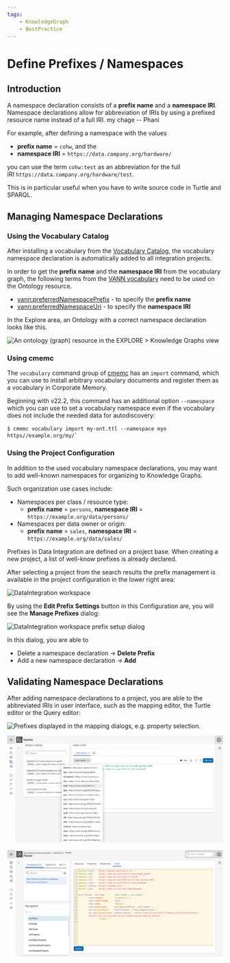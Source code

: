 ```yaml
---
tags:
    - KnowledgeGraph
    - BestPractice
---
```

# Define Prefixes / Namespaces

## Introduction

A namespace declaration consists of a **prefix name** and a **namespace IRI**.
Namespace declarations allow for abbreviation of IRIs by using a prefixed resource name instead of a full IRI. 
my chage -- Phani

For example, after defining a namespace with the values

- **prefix name** = `cohw`, and the
- **namespace IRI** = `https://data.company.org/hardware/`

you can use the term `cohw:test` as an abbreviation for the full IRI `https://data.company.org/hardware/test`.

This is in particular useful when you have to write source code in Turtle and SPARQL.

## Managing Namespace Declarations


### Using the Vocabulary Catalog

After installing a vocabulary from the [Vocabulary Catalog](/explore-and-author/vocabulary-catalog), the vocabulary namespace declaration is automatically added to all integration projects.

In order to get the **prefix name** and the **namespace IRI** from the vocabulary graph, the following terms from the [VANN vocabulary](https://vocab.org/vann/) need to be used on the Ontology resource.

- [vann:preferredNamespacePrefix](https://vocab.org/vann/#preferredNamespacePrefix) - to specify the **prefix name**
- [vann:preferredNamespaceUri](https://vocab.org/vann/#preferredNamespaceUri) - to specify the **namespace IRI**

In the Explore area, an Ontology with a correct namespace declaration looks like this.

![An ontology (graph) resource in the EXPLORE > Knowledge Graphs view](ontology-graph-resource.png)

### Using cmemc

The `vocabulary` command group of [cmemc](../../automate/cmemc-command-line-interface/index.md) has an `import` command, which you can use to install arbitrary vocabulary documents and register them as a vocabulary in Corporate Memory.

Beginning with v22.2, this command has an additional option `--namespace` which you can use to set a vocabulary namespace even if the vocabulary does not include the needed data for autodiscovery:

```shell-session
$ cmemc vocabulary import my-ont.ttl --namespace myo https//example.org/my/`
```

### Using the Project Configuration

In addition to the used vocabulary namespace declarations, you may want to add well-known namespaces for organizing to Knowledge Graphs.

Such organization use cases include:

- Namespaces per class / resource type:
    - **prefix name** = `persons`, **namespace IRI** = `https://example.org/data/persons/`
- Namespaces per data owner or origin:
    - **prefix name** = `sales`, **namespace IRI** = `https://example.org/data/sales/`

Prefixes in Data Integration are defined on a project base. When creating a new project, a list of well-know prefixes is already declared.

After selecting a project from the search results the prefix management is available in the project configuration in the lower right area:

![DataIntegration workspace](DI-workspace.png)

By using the **Edit Prefix Settings** button in this Configuration are, you will see the **Manage Prefixes** dialog:

![DataIntegration workspace prefix setup dialog](DI-workspace-prefix-dialog.png)

In this dialog, you are able to

- Delete a namespace declaration → **Delete Prefix**
- Add a new namespace declaration → **Add**

## Validating Namespace Declarations

After adding namespace declarations to a project, you are able to the abbreviated IRIs in user interface, such as the mapping editor, the Turtle editor or the Query editor:

![Prefixes displayed in the mapping dialogs, e.g. property selection.](prefix-displayed-in-mapping.png)

![Query Editor](DM-query-editor.png)

![Turtle Editor](DM-turtle-editor.png)
